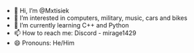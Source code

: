 - 👋 Hi, I’m @Mxtisiek
- 👀 I’m interested in computers, military, music, cars and bikes
- 🌱 I’m currently learning C++ and Python
- 📫 How to reach me: Discord - mirage1429
- 😄 Pronouns: He/Him

